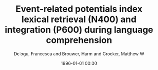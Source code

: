 ---
layout: post
title: Event-related potentials index lexical retrieval (N400) and integration (P600) during language comprehension

date: 1996-01-01 00:00
author: Delogu, Francesca and Brouwer, Harm and Crocker, Matthew W
tags: ["discourse comprehension","event-related potentials (erps)","n400","p600","semantic integration"]
journal: Brain and Cognition

link: https://doi.org/10.1016/j.bandc.2019.05.007

year: 2019
---
